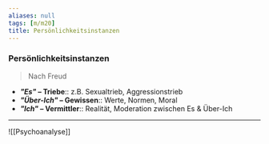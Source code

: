 ```yaml
---
aliases: null
tags: [m/m20]
title: Persönlichkeitsinstanzen
---
```

### Persönlichkeitsinstanzen
> Nach Freud
- ***"Es"* – Triebe**:: z.B. Sexualtrieb, Aggressionstrieb
- ***"Über-Ich"* – Gewissen**:: Werte, Normen, Moral
- ***"Ich"* – Vermittler**:: Realität, Moderation zwischen Es & Über-Ich

---
![[Psychoanalyse]]